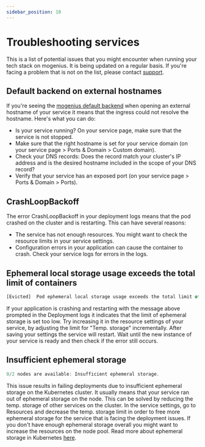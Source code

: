 ```yaml
---
sidebar_position: 10
---
```


# Troubleshooting services

This is a list of potential issues that you might encounter when running your tech stack on mogenius. It is being updated on a regular basis. If you're facing a problem that is not on the list, please contact [support](mailto:support@mogenius.com).

## Default backend on external hostnames
If you're seeing the [mogenius default backend](https://mo1.mogenius.com/) when opening an external hostname of your service it means that the ingress could not resolve the hostname. Here's what you can do:
- Is your service running? On your service page, make sure that the service is not stopped.
- Make sure that the right hostname is set for your service domain (on your service page > Ports & Domain > Custom domain).
- Check your DNS records: Does the record match your cluster's IP address and is the desired hostname included in the scope of your DNS record?
- Verify that your service has an exposed port (on your service page > Ports & Domain > Ports).

## CrashLoopBackoff
The error CrashLoopBackoff in your deployment logs means that the pod crashed on the cluster and is restarting. This can have several reasons:
- The service has not enough resources. You might want to check the resource limits in your service settings.
- Configuration errors in your application can cause the container to crash. Check your service logs for errors in the logs.

## Ephemeral local storage usage exceeds the total limit of containers
```jsx title="Example in deployment logs"
[Evicted]  Pod ephemeral local storage usage exceeds the total limit of containers 500Mi.
```
If your application is crashing and restarting with the message above prompted in the Deployment logs it indicates that the limit of ephemeral storage is set too low. Try increasing it in the resource settings of your service, by adjusting the limit for "Temp. storage" incrementally. After saving your settings the service will restart. Wait until the new instance of your service is ready and then check if the error still occurs.

## Insufficient ephemeral storage
```jsx title="Example in deployment logs"
0/2 nodes are available: Insufficient ephemeral storage.
```
This issue results in failing deployments due to insufficient ephemeral storage on the Kubernetes cluster. It usually means that your service ran out of ephemeral storage on the node. This can be solved by reducing the temp. storage of other services on the cluster. In the service settings, go to Resources and decrease the temp. storage limit in order to free more ephemeral storage for the service that is facing the deployment issues. If you don't have enough ephemeral storage overall you might want to increase the resources on the node pool.
Read more about ephemeral storage in Kubernetes [here](https://kubernetes.io/docs/concepts/configuration/manage-resources-containers/#local-ephemeral-storage).